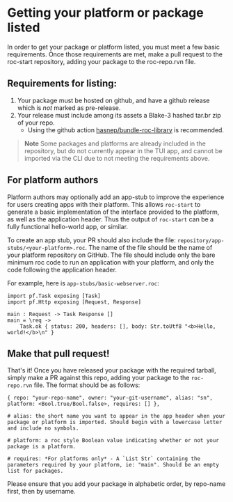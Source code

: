 # Getting your platform or package listed
In order to get your package or platform listed, you must meet a few basic requirements. Once those requirements are met, make a pull request to the roc-start repository, adding your package to the roc-repo.rvn file.

## Requirements for listing:
1) Your package must be hosted on github, and have a github release which is *not* marked as pre-release.
2) Your release must include among its assets a Blake-3 hashed tar.br zip of your repo.
    - Using the github action [hasnep/bundle-roc-library](https://github.com/hasnep/bundle-roc-library) is recommended.

> __Note__
> Some packages and platforms are already included in the repository, but do not currently appear in the TUI app, and cannot be imported via the CLI due to not meeting the requirements above.

## For platform authors
Platform authors may optionally add an app-stub to improve the experience for users creating apps with their platform. This allows `roc-start` to generate a basic implementation of the interface provided to the platform, as well as the application header. Thus the output of `roc-start` can be a fully functional hello-world app, or similar.

To create an app stub, your PR should also include the file: `repository/app-stubs/<your-platform>.roc`. The name of the file should be the name of your platform repository on GitHub. The file should include only the bare minimum roc code to run an application with your platform, and only the code following the application header. 

For example, here is `app-stubs/basic-webserver.roc`:
```roc
import pf.Task exposing [Task]
import pf.Http exposing [Request, Response]

main : Request -> Task Response []
main = \req ->
    Task.ok { status: 200, headers: [], body: Str.toUtf8 "<b>Hello, world!</b>\n" }
```

## Make that pull request!
That's it! Once you have released your package with the required tarball, simply make a PR against this repo, adding your package to the `roc-repo.rvn` file. The format should be as follows:

```roc
{ repo: "your-repo-name", owner: "your-git-username", alias: "sn", platform: <Bool.true/Bool.false>, requires: [] },

# alias: the short name you want to appear in the app header when your package or platform is imported. Should begin with a lowercase letter and include no symbols.

# platform: a roc style Boolean value indicating whether or not your package is a platform.

# requires: *For platforms only* - A `List Str` containing the parameters required by your platform, ie: "main". Should be an empty list for packages.
```

Please ensure that you add your package in alphabetic order, by repo-name first, then by username.